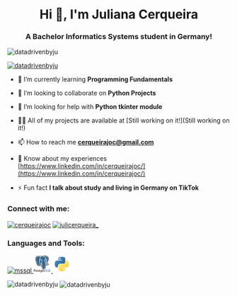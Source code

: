 <h1 align="center">Hi 👋, I'm Juliana Cerqueira</h1>
<h3 align="center">A Bachelor Informatics Systems student in Germany!</h3>

<p align="left"> <img src="https://komarev.com/ghpvc/?username=datadrivenbyju&label=Profile%20views&color=0e75b6&style=flat" alt="datadrivenbyju" /> </p>

<p align="left"> <a href="https://github.com/ryo-ma/github-profile-trophy"><img src="https://github-profile-trophy.vercel.app/?username=datadrivenbyju" alt="datadrivenbyju" /></a> </p>

- 🌱 I’m currently learning **Programming Fundamentals**

- 👯 I’m looking to collaborate on **Python Projects**

- 🤝 I’m looking for help with **Python tkinter module**

- 👨‍💻 All of my projects are available at [Still working on it!](Still working on it!)

- 📫 How to reach me **cerqueirajoc@gmail.com**

- 📄 Know about my experiences [https://www.linkedin.com/in/cerqueirajoc/](https://www.linkedin.com/in/cerqueirajoc/)

- ⚡ Fun fact **I talk about study and living in Germany on TikTok**

<h3 align="left">Connect with me:</h3>
<p align="left">
<a href="https://linkedin.com/in/cerqueirajoc" target="blank"><img align="center" src="https://raw.githubusercontent.com/rahuldkjain/github-profile-readme-generator/master/src/images/icons/Social/linked-in-alt.svg" alt="cerqueirajoc" height="30" width="40" /></a>
<a href="https://instagram.com/julicerqueira_" target="blank"><img align="center" src="https://raw.githubusercontent.com/rahuldkjain/github-profile-readme-generator/master/src/images/icons/Social/instagram.svg" alt="julicerqueira_" height="30" width="40" /></a>
</p>

<h3 align="left">Languages and Tools:</h3>
<p align="left"> <a href="https://www.microsoft.com/en-us/sql-server" target="_blank" rel="noreferrer"> <img src="https://www.svgrepo.com/show/303229/microsoft-sql-server-logo.svg" alt="mssql" width="40" height="40"/> </a> <a href="https://www.postgresql.org" target="_blank" rel="noreferrer"> <img src="https://raw.githubusercontent.com/devicons/devicon/master/icons/postgresql/postgresql-original-wordmark.svg" alt="postgresql" width="40" height="40"/> </a> <a href="https://www.python.org" target="_blank" rel="noreferrer"> <img src="https://raw.githubusercontent.com/devicons/devicon/master/icons/python/python-original.svg" alt="python" width="40" height="40"/> </a> </p>

<p><img align="left" src="https://github-readme-stats.vercel.app/api/top-langs?username=datadrivenbyju&show_icons=true&locale=en&layout=compact" alt="datadrivenbyju" /></p>

<p>&nbsp;<img align="center" src="https://github-readme-stats.vercel.app/api?username=datadrivenbyju&show_icons=true&locale=en" alt="datadrivenbyju" /></p>
